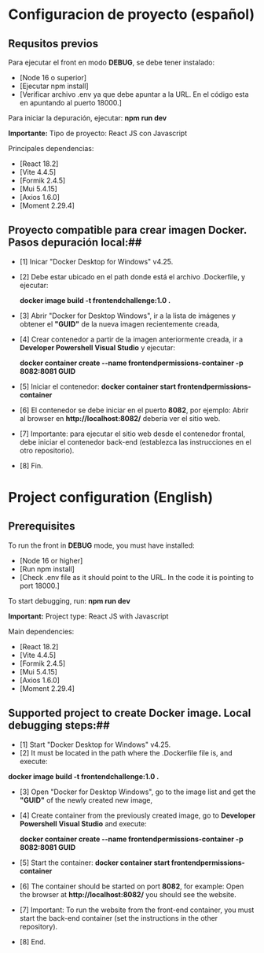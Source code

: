 # Configuracion de proyecto (español)
## Requsitos previos ##
Para ejecutar el front en modo **DEBUG**, se debe tener instalado:
- [Node 16 o superior]
- [Ejecutar npm install]
- [Verificar archivo .env ya que debe apuntar a la URL. En el código esta en apuntando al puerto 18000.]

Para iniciar la depuración, ejecutar:
**npm run dev**

**Importante:**
Tipo de proyecto: React JS con Javascript

Principales dependencias:
- [React 18.2] 
- [Vite 4.4.5]
- [Formik 2.4.5]
- [Mui 5.4.15]
- [Axios 1.6.0]
- [Moment 2.29.4]

## Proyecto compatible para crear imagen Docker. Pasos depuración local:##
- [1] Inicar "Docker Desktop for Windows" v4.25.
- [2] Debe estar ubicado en el path donde está el archivo .Dockerfile, y ejecutar:

	**docker image build -t frontendchallenge:1.0 .**

- [3] Abrir "Docker for Desktop Windows", ir a la lista de imágenes y obtener el **"GUID"** de la nueva imagen recientemente creada,
  
- [4] Crear contenedor a partir de la imagen anteriormente creada, ir a **Developer Powershell Visual Studio** y ejecutar:

  **docker container create --name frontendpermissions-container -p 8082:8081 GUID**

- [5] Iniciar el contenedor: 
  **docker container start frontendpermissions-container**

- [6] El contenedor se debe iniciar en el puerto **8082**, por ejemplo: Abrir al browser en **http://localhost:8082/** debería ver el sitio web.

- [7] Importante: para ejecutar el sitio web desde el contenedor frontal, debe iniciar el contenedor back-end (establezca las instrucciones en el otro repositorio).
  
- [8] Fin.

# Project configuration (English)
## Prerequisites ##
To run the front in **DEBUG** mode, you must have installed:
- [Node 16 or higher]
- [Run npm install]
- [Check .env file as it should point to the URL. In the code it is pointing to port 18000.]

To start debugging, run:
**npm run dev**

**Important:**
Project type: React JS with Javascript

Main dependencies:
- [React 18.2]
- [Vite 4.4.5]
- [Formik 2.4.5]
- [Mui 5.4.15]
- [Axios 1.6.0]
- [Moment 2.29.4]

## Supported project to create Docker image. Local debugging steps:##
- [1] Start "Docker Desktop for Windows" v4.25.
- [2] It must be located in the path where the .Dockerfile file is, and execute:

**docker image build -t frontendchallenge:1.0 .**

- [3] Open "Docker for Desktop Windows", go to the image list and get the **"GUID"** of the newly created new image,
  
- [4] Create container from the previously created image, go to **Developer Powershell Visual Studio** and execute:

   **docker container create --name frontendpermissions-container -p 8082:8081 GUID**

- [5] Start the container:
   **docker container start frontendpermissions-container**

- [6] The container should be started on port **8082**, for example: Open the browser at **http://localhost:8082/** you should see the website.

- [7] Important: To run the website from the front-end container, you must start the back-end container (set the instructions in the other repository).
  
- [8] End.
